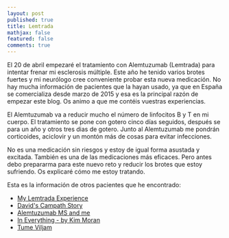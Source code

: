 ```yaml
---
layout: post
published: true
title: Lemtrada
mathjax: false
featured: false
comments: true
---
```


El 20 de abril empezaré el tratamiento con Alemtuzumab (Lemtrada) para intentar frenar mi esclerosis múltiple. Este año he tenido varios brotes fuertes y mi neurólogo cree conveniente probar esta nueva medicación.
No hay mucha información de pacientes que la hayan usado, ya que en España se comercializa desde marzo de 2015 y esa es la principal razón de empezar este blog. Os animo a que me contéis vuestras experiencias.

El Alemtuzumab va a reducir mucho el número de linfocitos B y T en mi cuerpo. El tratamiento se pone con gotero cinco días seguidos, después se para un año y otros tres dias de gotero. Junto al Alemtuzumab me pondrán corticoides, aciclovir y un montón más de cosas para evitar infecciones. 

No es una medicación sin riesgos y estoy de igual forma asustada y excitada. También es una de las medicaciones más eficaces.
Pero antes debo prepararma para este nuevo reto y reducir los brotes que estoy sufriendo. Os explicaré cómo me estoy tratando.

Esta es la información de otros pacientes que he encontrado:

- [My Lemtrada Experience](http://lemtrada.blogspot.com)
- [David's Campath Story](http://www.davidscampathstory.org/experience.html)
- [Alemtuzumab MS and me](http://alemtuzumabmsandme.blogspot.com)
- [In Everything - by Kim Moran](http://www.ineverything.ca/) 
- [Tume Viljam](https://twitter.com/Tumhak)